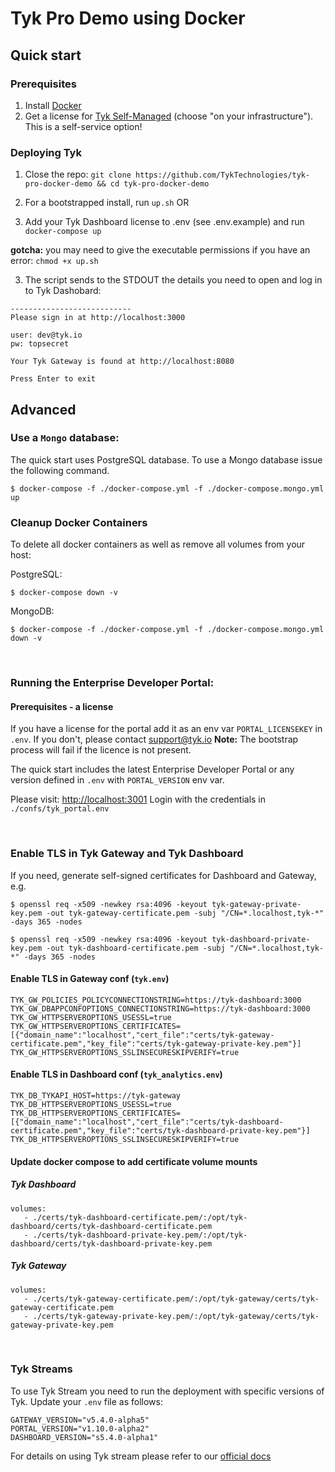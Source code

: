 # Tyk Pro Demo using Docker

## Quick start

### Prerequisites

1. Install [Docker](https://docs.docker.com/get-docker/)
2. Get a license for [Tyk Self-Managed](https://tyk.io/sign-up/) (choose "on your infrastructure"). This is a self-service option!


### Deploying Tyk

1. Close the repo: `git clone https://github.com/TykTechnologies/tyk-pro-docker-demo && cd tyk-pro-docker-demo`

2. For a bootstrapped install, run `up.sh`
OR
2. Add your Tyk Dashboard license to .env (see .env.example) and run `docker-compose up`

**gotcha:** you may need to give the executable permissions if you have an error:
`chmod +x up.sh`


3. The script sends to the STDOUT the details you need to open and log in to Tyk Dashobard:
```
---------------------------
Please sign in at http://localhost:3000

user: dev@tyk.io
pw: topsecret

Your Tyk Gateway is found at http://localhost:8080

Press Enter to exit
```

## Advanced

### Use a `Mongo` database:

The quick start uses PostgreSQL database. To use a Mongo database issue the
following command.

```
$ docker-compose -f ./docker-compose.yml -f ./docker-compose.mongo.yml up
```

### Cleanup Docker Containers

To delete all docker containers as well as remove all volumes from your host:

PostgreSQL:

```
$ docker-compose down -v
```

MongoDB:

```
$ docker-compose -f ./docker-compose.yml -f ./docker-compose.mongo.yml down -v
```
</br>

### Running the Enterprise Developer Portal:

#### Prerequisites - a license

If you have a license for the portal add it as an env var `PORTAL_LICENSEKEY` in `.env`.
If you don't, please contact support@tyk.io
**Note:** The bootstrap process will fail if the licence is not present.


The quick start includes the latest Enterprise Developer Portal or any version defined in `.env` with `PORTAL_VERSION` env var.

Please visit: [http://localhost:3001](http://localhost:3001)
Login with the credentials in `./confs/tyk_portal.env`

</br>

### Enable TLS in Tyk Gateway and Tyk Dashboard

If you need, generate self-signed certificates for Dashboard and Gateway, e.g.

```
$ openssl req -x509 -newkey rsa:4096 -keyout tyk-gateway-private-key.pem -out tyk-gateway-certificate.pem -subj "/CN=*.localhost,tyk-*" -days 365 -nodes

$ openssl req -x509 -newkey rsa:4096 -keyout tyk-dashboard-private-key.pem -out tyk-dashboard-certificate.pem -subj "/CN=*.localhost,tyk-*" -days 365 -nodes
```

#### Enable TLS in Gateway conf (`tyk.env`)

```env
TYK_GW_POLICIES_POLICYCONNECTIONSTRING=https://tyk-dashboard:3000
TYK_GW_DBAPPCONFOPTIONS_CONNECTIONSTRING=https://tyk-dashboard:3000
TYK_GW_HTTPSERVEROPTIONS_USESSL=true
TYK_GW_HTTPSERVEROPTIONS_CERTIFICATES=[{"domain_name":"localhost","cert_file":"certs/tyk-gateway-certificate.pem","key_file":"certs/tyk-gateway-private-key.pem"}]
TYK_GW_HTTPSERVEROPTIONS_SSLINSECURESKIPVERIFY=true
```

#### Enable TLS in Dashboard conf (`tyk_analytics.env`)

```env
TYK_DB_TYKAPI_HOST=https://tyk-gateway
TYK_DB_HTTPSERVEROPTIONS_USESSL=true
TYK_DB_HTTPSERVEROPTIONS_CERTIFICATES=[{"domain_name":"localhost","cert_file":"certs/tyk-dashboard-certificate.pem","key_file":"certs/tyk-dashboard-private-key.pem"}]
TYK_DB_HTTPSERVEROPTIONS_SSLINSECURESKIPVERIFY=true
```

#### Update docker compose to add certificate volume mounts


##### Tyk Dashboard

```
volumes:
   - ./certs/tyk-dashboard-certificate.pem/:/opt/tyk-dashboard/certs/tyk-dashboard-certificate.pem
   - ./certs/tyk-dashboard-private-key.pem/:/opt/tyk-dashboard/certs/tyk-dashboard-private-key.pem
```

##### Tyk Gateway

```
volumes:
   - ./certs/tyk-gateway-certificate.pem/:/opt/tyk-gateway/certs/tyk-gateway-certificate.pem
   - ./certs/tyk-gateway-private-key.pem/:/opt/tyk-gateway/certs/tyk-gateway-private-key.pem
```

</br>

### Tyk Streams
To use Tyk Stream you need to run the deployment with specific versions of Tyk. Update your `.env` file as follows:
```env
GATEWAY_VERSION="v5.4.0-alpha5"
PORTAL_VERSION="v1.10.0-alpha2"
DASHBOARD_VERSION="s5.4.0-alpha1"
```
For details on using Tyk stream please refer to our [official docs](tyk.io/docs)

